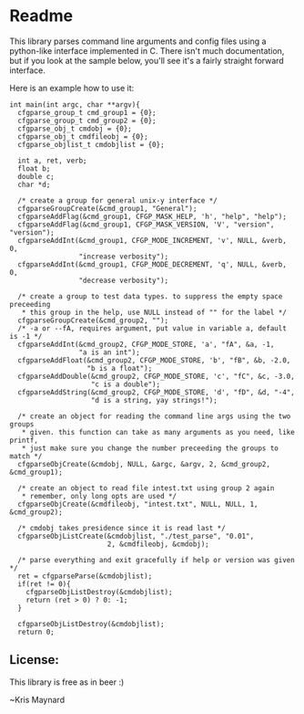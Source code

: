 Readme
======

This library parses command line arguments and config files using a 
python-like interface implemented in C. There isn't much documentation, but if
you look at the sample below, you'll see it's a fairly straight forward
interface.

Here is an example how to use it:

<pre><code>int main(int argc, char **argv){
  cfgparse_group_t cmd_group1 = {0};
  cfgparse_group_t cmd_group2 = {0};
  cfgparse_obj_t cmdobj = {0};
  cfgparse_obj_t cmdfileobj = {0};
  cfgparse_objlist_t cmdobjlist = {0};

  int a, ret, verb;
  float b;
  double c;
  char *d;

  /* create a group for general unix-y interface */
  cfgparseGroupCreate(&cmd_group1, "General");
  cfgparseAddFlag(&cmd_group1, CFGP_MASK_HELP, 'h', "help", "help");
  cfgparseAddFlag(&cmd_group1, CFGP_MASK_VERSION, 'V', "version", "version");
  cfgparseAddInt(&cmd_group1, CFGP_MODE_INCREMENT, 'v', NULL, &verb, 0, 
                 "increase verbosity");
  cfgparseAddInt(&cmd_group1, CFGP_MODE_DECREMENT, 'q', NULL, &verb, 0, 
                 "decrease verbosity");

  /* create a group to test data types. to suppress the empty space preceeding
   * this group in the help, use NULL instead of "" for the label */
  cfgparseGroupCreate(&cmd_group2, "");
  /* -a or --fA, requires argument, put value in variable a, default is -1 */
  cfgparseAddInt(&cmd_group2, CFGP_MODE_STORE, 'a', "fA", &a, -1, 
                 "a is an int");
  cfgparseAddFloat(&cmd_group2, CFGP_MODE_STORE, 'b', "fB", &b, -2.0, 
                   "b is a float");
  cfgparseAddDouble(&cmd_group2, CFGP_MODE_STORE, 'c', "fC", &c, -3.0,
                    "c is a double");
  cfgparseAddString(&cmd_group2, CFGP_MODE_STORE, 'd', "fD", &d, "-4",
                    "d is a string, yay strings!");

  /* create an object for reading the command line args using the two groups
   * given. this function can take as many arguments as you need, like printf,
   * just make sure you change the number preceeding the groups to match */
  cfgparseObjCreate(&cmdobj, NULL, &argc, &argv, 2, &cmd_group2, &cmd_group1);

  /* create an object to read file intest.txt using group 2 again 
   * remember, only long opts are used */
  cfgparseObjCreate(&cmdfileobj, "intest.txt", NULL, NULL, 1, &cmd_group2);
  
  /* cmdobj takes presidence since it is read last */
  cfgparseObjListCreate(&cmdobjlist, "./test_parse", "0.01", 
                        2, &cmdfileobj, &cmdobj);

  /* parse everything and exit gracefully if help or version was given */
  ret = cfgparseParse(&cmdobjlist);
  if(ret != 0){
    cfgparseObjListDestroy(&cmdobjlist);
    return (ret > 0) ? 0: -1;
  }

  cfgparseObjListDestroy(&cmdobjlist);
  return 0;
</code></pre>

License:
-------
This library is free as in beer :)

~Kris Maynard


